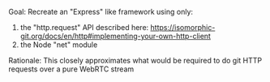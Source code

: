 Goal: Recreate an "Express" like framework using only:
1. the "http.request" API described here: https://isomorphic-git.org/docs/en/http#implementing-your-own-http-client
2. the Node "net" module

Rationale: This closely approximates what would be required to do git HTTP requests over a pure WebRTC stream
